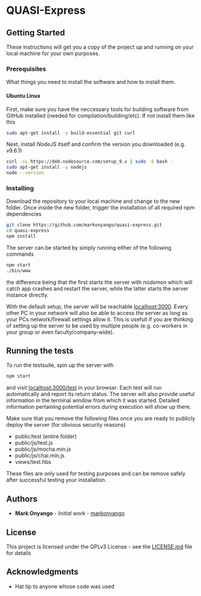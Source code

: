 # QUASI-Express

## Getting Started

These instructions will get you a copy of the project up and running on your local machine for your own purposes.

### Prerequisites

What things you need to install the software and how to install them.

#### Ubuntu Linux

First, make sure you have the neccessary tools for building software from GitHub installed (needed for compilation/building/etc). If not install them like this

```bash
sudo apt-get install -y build-essential git curl
```

Next, install _NodeJS_ itself and confirm the version you downloaded (e.g. v9.6.1)

```bash
curl -sL https://deb.nodesource.com/setup_9.x | sudo -E bash -
sudo apt-get install -y nodejs
node --version
```

### Installing

Download the repository to your local machine and change to the new folder. Once inside the new folder, trigger the installation of all required npm dependencies

```bash
git clone https://github.com/markonyango/quasi-express.git
cd quasi-express
npm install
```

The server can be started by simply running either of the following commands

```bash
npm start
./bin/www
```

the difference being that the first starts the server with *nodemon* which will catch app crashes and restart the server, while the latter starts the server instance directly.

With the default setup, the server will be reachable [localhost:3000](http://localhost:3000). Every other PC in your network will also be able to access the server as long as your PCs network/firewall settings allow it. This is usefull if you are thinking of setting up the server to be used by multiple people (e.g. co-workers in your group or even faculty/company-wide).

## Running the tests

To run the testsuite, spin up the server with

```bash
npm start
```

and visit [localhost:3000/test](http://localhost:3000/test) in your browser. Each test will run automatically and report its return status. The server will also provide useful information in the terminal window from which it was started. Detailed information pertaining potential errors during execution will show up there.

Make sure that you remove the following files once you are ready to publicly deploy the server (for obvious security reasons)

+ public/test (entire folder)
+ public/js/test.js
+ public/js/mocha.min.js
+ public/js/chai.min.js
+ views/test.hbs

These files are only used for testing purposes and can be remove safely after successful testing your installation.

## Authors

+ **Mark Onyango** - *Initial work* - [markonyango](https://github.com/markonyango)

## License

This project is licensed under the GPLv3 License - see the [LICENSE.md](LICENSE.md) file for details

## Acknowledgments

+ Hat tip to anyone whose code was used
